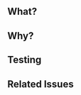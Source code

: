## What?

<!-- Describe what you're trying to accomplish in this PR -->

## Why?

<!-- What problem does this solve? Why is this important? -->

## Testing

<!-- How was this tested? What should reviewers verify? -->

## Related Issues

<!-- Closes #123, Related to #456 -->
